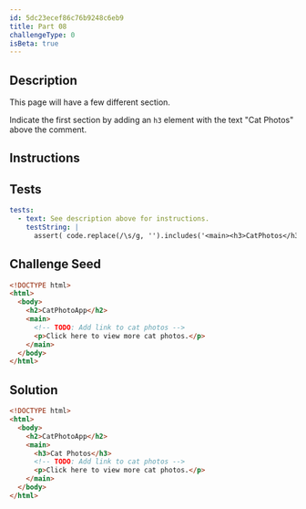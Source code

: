 ```yaml
---
id: 5dc23ecef86c76b9248c6eb9
title: Part 08
challengeType: 0
isBeta: true
---
```


## Description
<section id='description'>

This page will have a few different section. 

Indicate the first section by adding an `h3` element with the text "Cat Photos" above the comment.

</section>

## Instructions
<section id='instructions'>

</section>

## Tests
<section id='tests'>

```yml
tests:
  - text: See description above for instructions.
    testString: |
      assert( code.replace(/\s/g, '').includes('<main><h3>CatPhotos</h3><!--TODO:Addlinktocatphotos-->') );

```

</section>

## Challenge Seed
<section id='challengeSeed'>

<div id='html-seed'>

```html
<!DOCTYPE html>
<html>
  <body>
    <h2>CatPhotoApp</h2>
    <main>
      <!-- TODO: Add link to cat photos -->
      <p>Click here to view more cat photos.</p>
    </main>
  </body>
</html>
```

</div>
</section>

## Solution
<section id='solution'>

```html
<!DOCTYPE html>
<html>
  <body>
    <h2>CatPhotoApp</h2>
    <main>
      <h3>Cat Photos</h3>
      <!-- TODO: Add link to cat photos -->
      <p>Click here to view more cat photos.</p>
    </main>
  </body>
</html>
```

</section>
